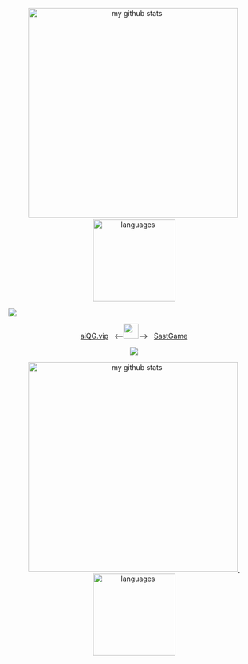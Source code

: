 

<!-- status codes -->
<p align="center">
        <img src="https://github-readme-stats.vercel.app/api?username=aiQG&show_icons=true&theme=merko&count_private=true" alt="my github stats" width="420"/>&nbsp;<img src="https://github-readme-stats.vercel.app/api/top-langs/?username=aiQG&layout=compact&theme=merko&langs_count=10" alt="languages" height="165">
</p>



<img src="https://github-profile-trophy.vercel.app/?username=aiQG&column=7&theme=gruvbox"/>


 <p align="center">
    <a align="center" href="https://aiQG.vip">aiQG.vip</a> &nbsp; <--<img src="https://media.giphy.com/media/WUlplcMpOCEmTGBtBW/giphy.gif" width="30">--> &nbsp; <a align="center" href="https://SastGame.com">SastGame</a>
 </p>



<!-- thropy -->
<a href="https://arshiamidos.github.io">
    <p align="center">
        <img src="https://github-profile-trophy.vercel.app/?username=arshiamidos&column=7&theme=onedark"/>
    </p>
</a>

<!-- status codes -->
<a align="center" href="https://arshiamidos.github.io">
    <p align="center">
    <img src="https://github-readme-stats.vercel.app/api?username=arshiamidos&show_icons=true&theme=tokyonight" alt="my github stats" width="420"/>&nbsp;<img src="https://github-readme-stats.vercel.app/api/top-langs/?username=arshiamidos&layout=compact&theme=tokyonight" alt="languages" height="165">
    </p>
</a>

